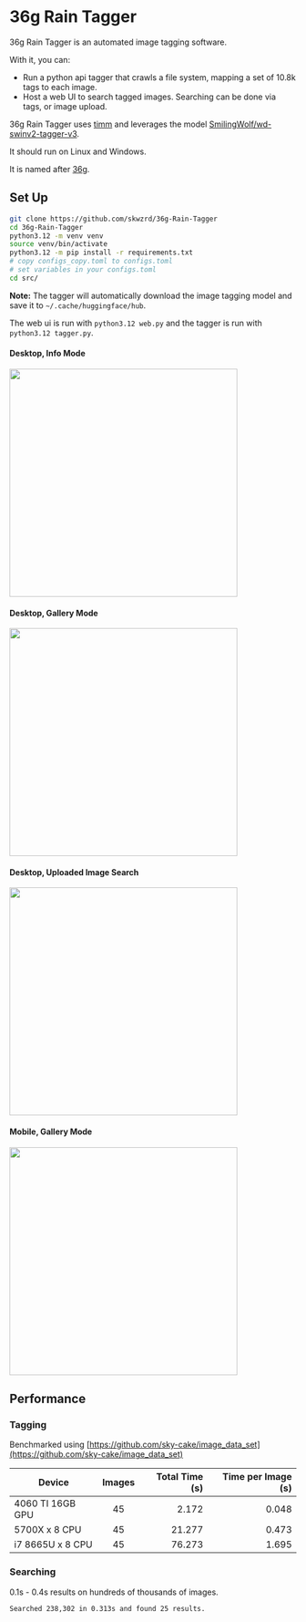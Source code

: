 # 36g Rain Tagger

36g Rain Tagger is an automated image tagging software.

With it, you can:

- Run a python api tagger that crawls a file system, mapping a set of 10.8k tags to each image.
- Host a web UI to search tagged images. Searching can be done via tags, or image upload.

36g Rain Tagger uses [timm](https://huggingface.co/docs/timm/index) and leverages the model [SmilingWolf/wd-swinv2-tagger-v3](https://huggingface.co/SmilingWolf/wd-swinv2-tagger-v3).

It should run on Linux and Windows.

It is named after [36g](https://vocaloid.fandom.com/wiki/36g).

## Set Up

```bash
git clone https://github.com/skwzrd/36g-Rain-Tagger
cd 36g-Rain-Tagger
python3.12 -m venv venv
source venv/bin/activate
python3.12 -m pip install -r requirements.txt
# copy configs_copy.toml to configs.toml
# set variables in your configs.toml
cd src/
```

**Note:** The tagger will automatically download the image tagging model and save it to `~/.cache/huggingface/hub`.

The web ui is run with `python3.12 web.py` and the tagger is run with `python3.12 tagger.py`.

#### Desktop, Info Mode

<img src="https://github.com/skwzrd/36g-Rain-Tagger/blob/master/preview/preview1.png" height="400">

#### Desktop, Gallery Mode

<img src="https://github.com/skwzrd/36g-Rain-Tagger/blob/master/preview/preview3.png" height="400">

#### Desktop, Uploaded Image Search

<img src="https://github.com/skwzrd/36g-Rain-Tagger/blob/master/preview/preview4.png" height="400">


#### Mobile, Gallery Mode

<img src="https://github.com/skwzrd/36g-Rain-Tagger/blob/master/preview/preview2.png" height="400">


## Performance

### Tagging

Benchmarked using [https://github.com/sky-cake/image_data_set](https://github.com/sky-cake/image_data_set)


| Device         |   Images   | Total Time (s) | Time per Image (s) |
|----------------|:----------:|---------------:|-------------------:|
| 4060 TI 16GB GPU    |     45     |          2.172 |              0.048 |
| 5700X x 8 CPU      |     45     |         21.277 |              0.473 |
| i7 8665U x 8 CPU    |     45     |         76.273 |              1.695 |


### Searching

0.1s - 0.4s results on hundreds of thousands of images.

`Searched 238,302 in 0.313s and found 25 results.`
